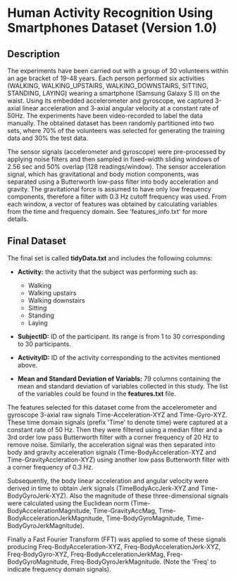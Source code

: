 # Human Activity Recognition Using Smartphones Dataset (Version 1.0)

## Description

The experiments have been carried out with a group of 30 volunteers within an age bracket of 19-48 years. Each person performed six activities (WALKING, WALKING_UPSTAIRS, WALKING_DOWNSTAIRS, SITTING, STANDING, LAYING) wearing a smartphone (Samsung Galaxy S II) on the waist. Using its embedded accelerometer and gyroscope, we captured 3-axial linear acceleration and 3-axial angular velocity at a constant rate of 50Hz. The experiments have been video-recorded to label the data manually. The obtained dataset has been randomly partitioned into two sets, where 70% of the volunteers was selected for generating the training data and 30% the test data. 

The sensor signals (accelerometer and gyroscope) were pre-processed by applying noise filters and then sampled in fixed-width sliding windows of 2.56 sec and 50% overlap (128 readings/window). The sensor acceleration signal, which has gravitational and body motion components, was separated using a Butterworth low-pass filter into body acceleration and gravity. The gravitational force is assumed to have only low frequency components, therefore a filter with 0.3 Hz cutoff frequency was used. From each window, a vector of features was obtained by calculating variables from the time and frequency domain. See 'features_info.txt' for more details. 

## Final Dataset
The final set is called **tidyData.txt** and includes the following columns:
- **Activity:** the activity that the subject was performing such as:
    - Walking
    - Walking upstairs
    - Walking downstairs
    - Sitting
    - Standing
    - Laying

- **SubjectID:** ID of the participant. Its range is from 1 to 30 corresponding to 30
participants.

- **ActivityID:** ID of the activity corresponding to the activites mentioned above.

- **Mean and Standard Deviation of Variabls:** 79 columns containing the mean and 
standard deviation of variables collected in this study. The list of the variables
could be found in the **features.txt** file.

The features selected for this dataset come from the accelerometer and gyroscope 3-axial raw signals Time-Acceleration-XYZ and Time-Gyro-XYZ. These time domain signals (prefix 'Time' to denote time) were captured at a constant rate of 50 Hz. Then they were filtered using a median filter and a 3rd order low pass Butterworth filter with a corner frequency of 20 Hz to remove noise. Similarly, the acceleration signal was then separated into body and gravity acceleration signals (Time-BodyAcceleration-XYZ and Time-GravityAccleration-XYZ) using another low pass Butterworth filter with a corner frequency of 0.3 Hz. 

Subsequently, the body linear acceleration and angular velocity were derived in time to obtain Jerk signals (TimeBodyAccJerk-XYZ and Time-BodyGyroJerk-XYZ). Also the magnitude of these three-dimensional signals were calculated using the Euclidean norm (Time-BodyAccelerationMagnitude, Time-GravityAccMag, Time-BodyAccelerationJerkMagnitude, Time-BodyGyroMagnitude, Time-BodyGyroJerkMagnitude). 

Finally a Fast Fourier Transform (FFT) was applied to some of these signals producing Freq-BodyAcceleration-XYZ, Freq-BodyAccelerationJerk-XYZ, Freq-BodyGyro-XYZ, Freq-BodyAccelerationJerkMag, Freq-BodyGyroMagnitude, Freq-BodyGyroJerkMagnitude. (Note the 'Freq' to indicate frequency domain signals).
